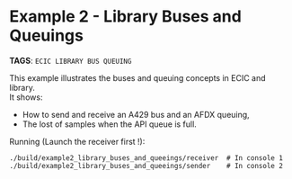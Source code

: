 # Example 2 - Library Buses and Queuings
**TAGS**: ``ECIC LIBRARY BUS QUEUING``

This example illustrates the buses and queuing concepts in ECIC and library. \
It shows:
* How to send and receive an A429 bus and an AFDX queuing,
* The lost of samples when the API queue is full.

Running (Launch the receiver first !):
```
./build/example2_library_buses_and_queeings/receiver  # In console 1
./build/example2_library_buses_and_queeings/sender    # In console 2
```
